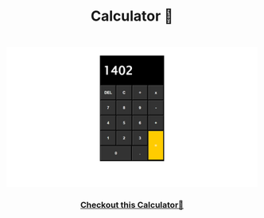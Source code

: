 # <p align="center">Calculator 🧮</p>
<br/>
<section display="flex">
<img src="image/Screenshot (168).png"/>
</section>
<h3 align="center"><a href="https://negar-karimnejad.github.io/Calculator/" target="_blank">Checkout this Calculator🧮</a></h3>
